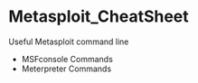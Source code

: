 # Metasploit_CheatSheet
Useful Metasploit command line

- MSFconsole Commands
- Meterpreter Commands 
